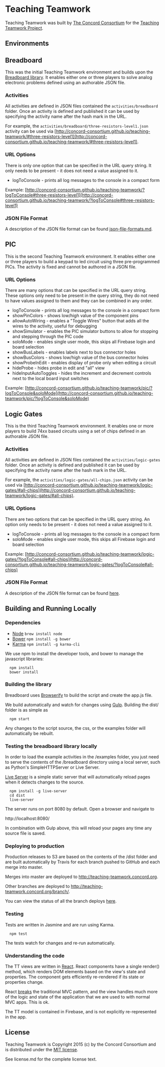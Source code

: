 # Teaching Teamwork

Teaching Teamwork was built by [The Concord Consortium](http://concord.org/) for the
[Teaching Teamwork Project](http://concord.org/projects/teaching-teamwork).

## Environments

## Breadboard

This was the initial Teaching Teamwork environment and builds upon the [Breadboard library](https://github.com/concord-consortium/breadboard).
It enables either one or three players to solve analog electronic problems defined using an authorable JSON file.

### Activities

All activities are defined in JSON files contained the `activities/breadboard` folder.  Once an activity is defined and published it can be
used by specifying the activity name after the hash mark in the URL.

For example, the `activities/breadboard/three-resistors-level1.json` activity can be used via
[http://concord-consortium.github.io/teaching-teamwork/#three-resistors-level1](http://concord-consortium.github.io/teaching-teamwork/#three-resistors-level1).

### URL Options

There is only one option that can be specified in the URL query string.  It only needs to be present - it does not need a value assigned to it.

* logToConsole - prints all log messages to the console in a compact form

Example: [http://concord-consortium.github.io/teaching-teamwork/?logToConsole#three-resistors-level1](http://concord-consortium.github.io/teaching-teamwork/?logToConsole#three-resistors-level1)

### JSON File Format

A description of the JSON file format can be found [json-file-formats.md](here).

## PIC

This is the second Teaching Teamwork environment.  It enables either one or three players to build a keypad to led circuit using three
pre-programmed PICs.  The activity is fixed and cannot be authored in a JSON file.

### URL Options

There are many options that can be specified in the URL query string.  These options only need to be present in the query string, they do not
need to have values assigned to them and they can be combined in any order.

* logToConsole - prints all log messages to the console in a compact form
* showPinColors - shows low/high value of the component pins
* allowAutoWiring - enables a "Toggle Wires" button that adds all the wires to the activity, useful for debugging
* showSimulator - enables the PIC simulator buttons to allow for stopping and stepping through the PIC code
* soloMode - enables single user mode, this skips all Firebase login and board selection
* showBusLabels - enables labels next to bus connector holes
* showBusColors - shows low/high value of the bus connector holes
* showProbeInEdit - enables display of probe only when editing a circuit
* hideProbe - hides probe in edit and "all" view
* hideInputAutoToggles - hides the increment and decrement controls next to the local board input switches

Example: [http://concord-consortium.github.io/teaching-teamwork/pic/?logToConsole&soloMode](http://concord-consortium.github.io/teaching-teamwork/pic/?logToConsole&soloMode)

## Logic Gates

This is the third Teaching Teamwork environment.  It enables one or more players to build 74xx based circuits using a set of chips defined
in an authorable JSON file.

### Activities

All activities are defined in JSON files contained the `activities/logic-gates` folder.  Once an activity is defined and published it can be
used by specifying the activity name after the hash mark in the URL.

For example, the `activities/logic-gates/all-chips.json` activity can be used via
[http://concord-consortium.github.io/teaching-teamwork/logic-gates/#all-chips](http://concord-consortium.github.io/teaching-teamwork/logic-gates/#all-chips).

### URL Options

There are two options that can be specified in the URL query string.  An option only needs to be present - it does not need a value assigned to it.

* logToConsole - prints all log messages to the console in a compact form
* soloMode - enables single user mode, this skips all Firebase login and board selection

Example: [http://concord-consortium.github.io/teaching-teamwork/logic-gates/?logToConsole#all-chips](http://concord-consortium.github.io/teaching-teamwork/logic-gates/?logToConsole#all-chips)

### JSON File Format

A description of the JSON file format can be found [here](json-file-formats.md).

## Building and Running Locally

### Dependencies

* [Node](http://nodejs.org/) `brew install node`
* [Bower](http://bower.io/) `npm install -g bower`
* [Karma](karma-runner.github.io) `npm install -g karma-cli`

We use npm to install the developer tools, and bower to manage the javascript libraries:

```
  npm install
  bower install
```

### Building the library

Breadboard uses [Browserify](http://browserify.org/) to build the script and create the app.js file.

We build automatically and watch for changes using [Gulp](http://gulpjs.com/). Building the dist/ folder is as simple as

```
  npm start
```

Any changes to the script source, the css, or the examples folder will automatically be rebuilt.

### Testing the breadboard library locally

In order to load the example activities in the /examples folder, you just need to serve the contents of the /breadboard directory using a local server, such as Python's SimpleHTTPServer or Live Server.

[Live Server](https://www.npmjs.com/package/live-server) is a simple static server that will automatically reload pages when it detects changes to the source.

```
  npm install -g live-server
  cd dist
  live-server
```

The server runs on port 8080 by default. Open a browser and navigate to

http://localhost:8080/

In combination with Gulp above, this will reload your pages any time any source file is saved.

### Deploying to production

Production releases to S3 are based on the contents of the /dist folder and are built automatically by Travis
for each branch pushed to GitHub and each merge into master.

Merges into master are deployed to http://teaching-teamwork.concord.org.

Other branches are deployed to http://teaching-teamwork.concord.org/branch/<name>.

You can view the status of all the branch deploys [here](https://travis-ci.org/concord-consortium/teaching-teamwork/branches).

### Testing

Tests are written in Jasmine and are run using Karma.

```
  npm test
```

The tests watch for changes and re-run automatically.

### Understanding the code

The TT views are written in [React](http://facebook.github.io/react). React components have a single render() method, which renders DOM elements based on the view's state and properties. The component gets efficiently re-rendered if its
state or properties change.

React [breaks](http://www.code-experience.com/why-you-might-not-need-mvc-with-reactjs/) the traditional MVC pattern, and the view handles much more of the logic and state of the application that we are used to with normal MVC apps. This is ok.

The TT model is contained in Firebase, and is not explicitly re-represented in the app.

## License

Teaching Teamwork is Copyright 2015 (c) by the Concord Consortium and is distributed under the [MIT license](http://www.opensource.org/licenses/MIT).

See license.md for the complete license text.
